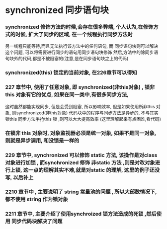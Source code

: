 #  synchronized  同步语句块


###  synchronized 修饰方法的时候,会存在很多弊端, 个人认为,在修饰方式的时候, 扩大了同步的区域, 在一个线程执行同步方法时
另一线程只能等待,而且无法执行该方法中的任何语句, 而 同步语句块则可以解决这个问题, 可以将需要进行同步的语句用同步语句块修饰
然后,方法中的除同步语句块外的代码,都是不被阻塞的(注意,是在同步语句块之上的代码)

###  synchronized(this) 锁定的当前对象, 在226章节可以得知


### 227 章节中, 使用了任意对象, 即 synchronized(非this对象) , 锁非this 对象有它的优点, 如果在同一类中,有很多同步方法,
这时虽然都能实现同步, 但是会受到阻塞, 所以影响效率, 但是如果使用所非this 对象, 则synchronized(非this对象) 代码块中的程序与同步方法是异步的,
不与其实锁this 同步方法争抢this 锁 ,则可以大大提高效率  (这里理解起来有点困难,看代码)

###  在锁非 this 对象时,  对象监视器必须是统一对象, 如果不是同一对象, 则就是异步调用, 和没锁是一样的

###  229 章节中, synchronized 可以修饰 static 方法, 该操作是对class 对象进行加锁  , 而synchronized 修饰 非static 方法 ,则是对改对象进行上锁, 这一点的理解其实不难,就是对static 的理解, 这里的例子还没写, 以后补上



###  2210 章节中 , 主要说明了 string 常量池的问题 , 所以大部数情况下, 都不使用 string 作为锁对象


### 2211 章节中, 主要介绍了使用synchroized 锁方法造成的死锁 ,然后使用 同步代码块解决了问题
